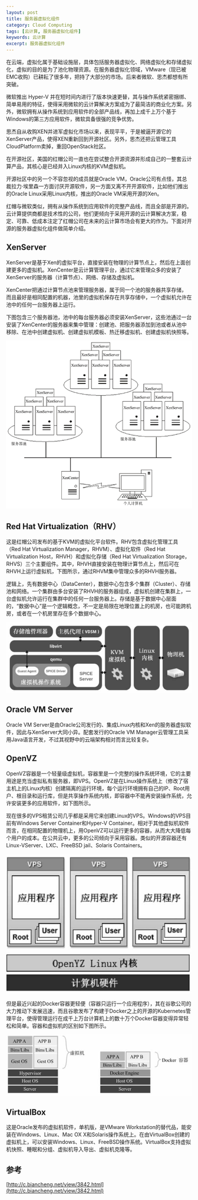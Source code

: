 ```yaml
---
layout: post
title: 服务器虚拟化组件
category: Cloud Computing
tags: [云计算, 服务器虚拟化组件]
keywords: 云计算
excerpt: 服务器虚拟化组件
---
```


在云端，虚拟化属于基础设施层，具体包括服务器虚拟化、网络虚拟化和存储虚拟化，虚拟的目的是为了池化物理资源。在服务器虚拟化领域，VMware（现已被EMC收购）已耕耘了很多年，把持了大部分的市场。后来者微软、思杰都想有所突破。

微软推出 Hyper-V 并在短时间内进行了版本快速更替，其与操作系统紧密捆绑、简单易用的特征，使得采用微软的云计算解决方案成为了最简洁的商业化方案。另外，微软拥有从操作系统到应用软件的全部产品线，再加上成千上万个基于Windows的第三方应用软件，微软具备很强的竞争优势。

思杰自从收购XEN并进军虚拟化市场以来，表现平平，于是被逼开源它的XenServer产品，使得XEN重新回到开源社区。另外，思杰还把云管理工具CloudPlatform卖掉，重回OpenStack社区。

在开源社区，美国的红帽公司一直也在尝试整合开源资源并形成自己的一整套云计算产品，其核心是已经并入Linux内核的KVM虚拟机。

开源社区中的另一个不容忽视的成员就是Oracle VM，Oracle公司有点怪，其总裁拉力·埃里森一方面讨厌开源软件，另一方面又离不开开源软件，比如他们推出的Oracle Linux采用Linux内核，推出的Oracle VM采用开源的Xen。

红帽与微软类似，拥有从操作系统到应用软件的完整产品线，而且全部是开源的。云计算提供商都是技术性的公司，他们更倾向于采用开源的云计算解决方案，稳定、可靠、低成本注定了红帽公司在未来的云计算市场会有更大的作为。下面对开源的服务器虚拟化组件做简单介绍。

## XenServer

XenServer是基于Xen的虚拟平台，直接安装在物理的计算节点上，然后在上面创建更多的虚拟机。XenCenter是云计算管理平台，通过它来管理众多的安装了XenServer的服务器（计算节点）、网络、存储及虚拟机。

XenCenter把通过计算节点池来管理服务器，属于同一个池的服务器共享存储，而且最好是相同配置的机器，池里的虚拟机保存在共享存储中，一个虚拟机允许在池中的任何一台服务器上运行。

下图包含三个服务器池，池中的每台服务器必须安装XenServer，这些池通过一台安装了XenCenter的服务器来集中管理：创建池、把服务器添加到池或者从池中移除、在池中创建虚拟机、创建虚拟机模板、热迁移虚拟机、创建虚拟机快照等。

![](/assets/images/2020/xencenter.gif)

## Red Hat Virtualization（RHV）

这是红帽公司发布的基于KVM的虚拟化平台软件。RHV包含虚拟化管理工具（Red Hat Virtualization Manager，RHVM）、虚拟化软件（Red Hat Virtualization Host，RHVH）和虚拟化存储（Red Hat Virtualization Storage，RHVS）三个主要组件。其中，RHVH直接安装在物理计算节点上，然后可在RHVH上运行虚拟机，下图所示，通过RHVM集中管理众多的RHVH服务器。

逻辑上，先有数据中心（DataCenter），数据中心包含多个集群（Cluster）、存储池和网络。一个集群由多台安装了RHVH的服务器组成，虚拟机创建在集群上，一台虚拟机允许运行在集群中的任何一台服务器上。存储是基于数据中心层面的，“数据中心”是一个逻辑概念，不一定是局限在地理位置上的机房，也可能跨机房，或者在一个机房里存在多个数据中心。

![](/assets/images/2020/rhvh.jpg)

## Oracle VM Server

Oracle VM Server是由Oracle公司发行的、集成Linux内核和Xen的服务器虚拟软件，因此与XenServer大同小异。配套发行的Oracle VM Manager云管理工具采用Java语言开发，不过其视野中的云端架构相对而言比较复杂。

## OpenVZ

OpenVZ容器是一个轻量级虚拟机，容器里是一个完整的操作系统环境，它的主要用途是充当虚拟私有服务器，即VPS。OpenVZ是在Linux操作系统上（修改了宿主机上的Linux内核）创建隔离的运行环境，每个运行环境拥有自己的IP、Root用户、根目录和运行库，但是共享操作系统内核，即容器中不能再安装操作系统，允许安装更多的应用软件，如下图所示。

现在很多的VPS租赁公司几乎都是采用它来创建Linux的VPS。Windows的VPS目前有Windows Server Container和Hyper-V Container。相对于其他虚拟机软件而言，在相同配置的物理机上，用OpenVZ可以运行更多的容器，从而大大降低每个用户的成本。在公共云中，更多的公司倾向于采用容器。类似的开源容器还有Linux-VServer、LXC、FreeBSD jail、Solaris Containers。

![](/assets/images/2020/openvz.jpg)

但是最近兴起的Docker容器更轻便（容器只运行一个应用程序），其在谷歌公司的大力推动下发展迅速，而且谷歌发布了构建于Docker之上的开源的Kubernetes管理平台，使得管理运行在成千上万台计算机上的数十万个Docker容器变得异常轻松和简单。容器和虚拟机的区别如下图所示。

![](/assets/images/2020/container_vm.jpg)

## VirtualBox

这是Oracle发布的虚拟机软件，单机版，是VMware Workstation的替代品，能安装在Windows、Linux、Mac OX X和Solaris操作系统上。在由VirtualBox创建的虚拟机上，可以安装Windows、Linux、FreeBSD操作系统。VirtualBox支持虚拟机快照、睡眠和分组、虚拟机导入导出、虚拟机克隆等。

## 参考

[http://c.biancheng.net/view/3842.html](http://c.biancheng.net/view/3842.html)
